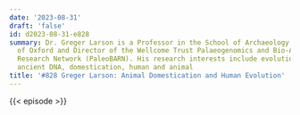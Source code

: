 ```yaml
---
date: '2023-08-31'
draft: 'false'
id: d2023-08-31-e828
summary: Dr. Greger Larson is a Professor in the School of Archaeology at the University
  of Oxford and Director of the Wellcome Trust Palaeogenomics and Bio-Archaeology
  Research Network (PaleoBARN). His research interests include evolutionary genomics,
  ancient DNA, domestication, human and animal
title: '#828 Greger Larson: Animal Domestication and Human Evolution'
---
```

{{< episode >}}
